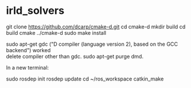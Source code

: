 # irld_solvers

git clone https://github.com/dcarp/cmake-d.git
cd cmake-d
mkdir build
cd build
cmake ../cmake-d
sudo make install

sudo apt-get gdc ("D compiler (language version 2), based on the GCC backend")
  worked  
delete compiler other than gdc. sudo apt-get purge dmd. 
  

In a new terminal:

sudo rosdep init
rosdep update
cd ~/ros_workspace
catkin_make
